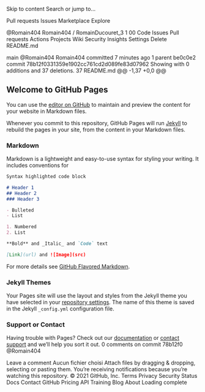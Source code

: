 Skip to content
Search or jump to…

Pull requests
Issues
Marketplace
Explore
 
@Romain404 
Romain404
/
RomainDucouret_3
1
00
Code
Issues
Pull requests
Actions
Projects
Wiki
Security
Insights
Settings
Delete README.md

 main
@Romain404
Romain404 committed 7 minutes ago 
1 parent be0c0e2 commit 78b12f0331359e1902cc761cd2d089fe83d07962
Showing  with 0 additions and 37 deletions.
 37  README.md 
@@ -1,37 +0,0 @@
## Welcome to GitHub Pages

You can use the [editor on GitHub](https://github.com/Romain404/RomainDucouret_3/edit/main/README.md) to maintain and preview the content for your website in Markdown files.

Whenever you commit to this repository, GitHub Pages will run [Jekyll](https://jekyllrb.com/) to rebuild the pages in your site, from the content in your Markdown files.

### Markdown

Markdown is a lightweight and easy-to-use syntax for styling your writing. It includes conventions for

```markdown
Syntax highlighted code block

# Header 1
## Header 2
### Header 3

- Bulleted
- List

1. Numbered
2. List

**Bold** and _Italic_ and `Code` text

[Link](url) and ![Image](src)
```

For more details see [GitHub Flavored Markdown](https://guides.github.com/features/mastering-markdown/).

### Jekyll Themes

Your Pages site will use the layout and styles from the Jekyll theme you have selected in your [repository settings](https://github.com/Romain404/RomainDucouret_3/settings/pages). The name of this theme is saved in the Jekyll `_config.yml` configuration file.

### Support or Contact

Having trouble with Pages? Check out our [documentation](https://docs.github.com/categories/github-pages-basics/) or [contact support](https://support.github.com/contact) and we’ll help you sort it out.
0 comments on commit 78b12f0
@Romain404
 
 
Leave a comment
Aucun fichier choisi
Attach files by dragging & dropping, selecting or pasting them.
 You’re receiving notifications because you’re watching this repository.
© 2021 GitHub, Inc.
Terms
Privacy
Security
Status
Docs
Contact GitHub
Pricing
API
Training
Blog
About
Loading complete

